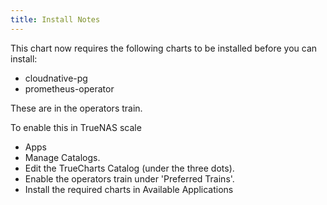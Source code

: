 ```yaml
---
title: Install Notes
---
```


This chart now requires the following charts to be installed before you can install:

- cloudnative-pg
- prometheus-operator

These are in the operators train.

To enable this in TrueNAS scale

- Apps
- Manage Catalogs.
- Edit the TrueCharts Catalog (under the three dots).
- Enable the operators train under 'Preferred Trains'.
- Install the required charts in Available Applications
